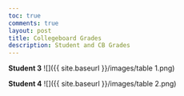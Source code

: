 ```yaml
---
toc: true
comments: true
layout: post
title: Collegeboard Grades 
description: Student and CB Grades
---
```



**Student 3**
![]({{ site.baseurl }}/images/table 1.png)



**Student 4**
![]({{ site.baseurl }}/images/table 2.png)

